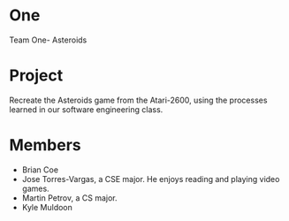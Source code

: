 # One
Team One- Asteroids

# Project
Recreate the Asteroids game from the Atari-2600, using the processes learned in our software engineering class.


# Members
* Brian Coe
* Jose Torres-Vargas, a CSE major. He enjoys reading and playing video games. 
* Martin Petrov, a CS major. 
* Kyle Muldoon
